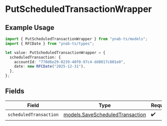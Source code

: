 # PutScheduledTransactionWrapper

## Example Usage

```typescript
import { PutScheduledTransactionWrapper } from "ynab-ts/models";
import { RFCDate } from "ynab-ts/types";

let value: PutScheduledTransactionWrapper = {
  scheduledTransaction: {
    accountId: "770d6e29-0239-40f0-97c4-dd8017c801e0",
    date: new RFCDate("2025-12-31"),
  },
};
```

## Fields

| Field                                                                    | Type                                                                     | Required                                                                 | Description                                                              |
| ------------------------------------------------------------------------ | ------------------------------------------------------------------------ | ------------------------------------------------------------------------ | ------------------------------------------------------------------------ |
| `scheduledTransaction`                                                   | [models.SaveScheduledTransaction](../models/savescheduledtransaction.md) | :heavy_check_mark:                                                       | N/A                                                                      |
